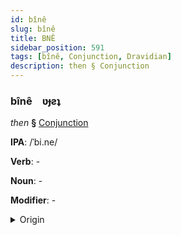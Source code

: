 ```yaml
---
id: bînê
slug: bînê
title: BNÊ
sidebar_position: 591
tags: [bînê, Conjunction, Dravidian]
description: then § Conjunction
---
```


### bînê&emsp;<span kind="abugida">ʋɟƨʇ</span>

*then* **§** [Conjunction](../../tags/Conjunction)

**IPA**: /ˈbi.ne/

**Verb**: -

**Noun**: -

**Modifier**: -

<details>
    <summary>Origin</summary>
    Malayalam പിന്നെ pinne /pin̪n̪e/<br/>
    <em>Dravidian Language Family</em>
</details>